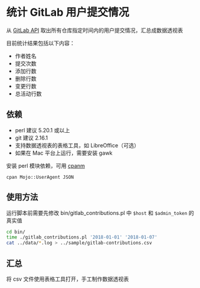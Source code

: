 # 统计 GitLab 用户提交情况

从 [GitLab API](https://docs.gitlab.com/ee/api/README.html) 取出所有仓库指定时间内的用户提交情况，汇总成数据透视表

目前统计结果包括以下内容：

* 作者姓名
* 提交次数
* 添加行数
* 删除行数
* 变更行数
* 总活动行数

## 依赖

* perl 建议 5.20.1 或以上
* git 建议 2.16.1
* 支持数据透视表的表格工具，如 LibreOffice（可选）
* 如果在 Mac 平台上运行，需要安装 gawk

安装 perl 模块依赖，可用 [cpanm](https://metacpan.org/pod/App::cpanminus)

`cpan Mojo::UserAgent JSON`

## 使用方法

运行脚本前需要先修改 bin/gitlab_contributions.pl 中 `$host` 和 `$admin_token` 的真实值

```bash
cd bin/
time ./gitlab_contributions.pl '2018-01-01' '2018-01-07'
cat ../data/*.log > ../sample/gitlab-contributions.csv
```

## 汇总

将 csv 文件使用表格工具打开，手工制作数据透视表
